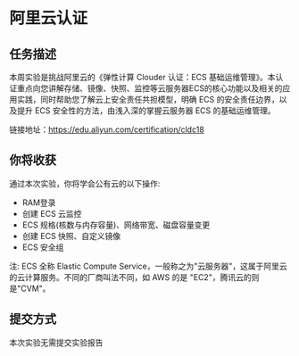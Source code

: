 # 阿里云认证

## 任务描述

本周实验是挑战阿里云的《弹性计算 Clouder 认证：ECS 基础运维管理》。本认证重点向您讲解存储、镜像、快照、监控等云服务器ECS的核心功能以及相关的应用实践，同时帮助您了解云上安全责任共担模型，明确 ECS 的安全责任边界，以及提升 ECS 安全性的方法，由浅入深的掌握云服务器 ECS 的基础运维管理。

链接地址：https://edu.aliyun.com/certification/cldc18

## 你将收获

通过本次实验，你将学会公有云的以下操作:

+ RAM登录
+ 创建 ECS 云监控
+ ECS 规格(核数与内存容量)、网络带宽、磁盘容量变更
+ 创建 ECS 快照、自定义镜像
+ ECS 安全组

注: ECS 全称 Elastic Compute Service，一般称之为"云服务器"，这属于阿里云的云计算服务。不同的厂商叫法不同，如 AWS 的是 "EC2"，腾讯云的则是"CVM"。

## 提交方式

本次实验无需提交实验报告
